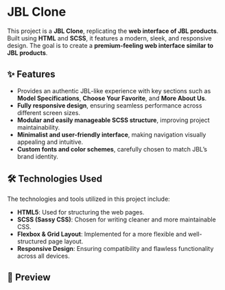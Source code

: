 # JBL Clone

This project is a **JBL Clone**, replicating the **web interface of JBL products**. Built using **HTML** and **SCSS**, it features a modern, sleek, and responsive design. The goal is to create a **premium-feeling web interface similar to JBL products**.

## ✨ Features

- Provides an authentic JBL-like experience with key sections such as **Model Specifications**, **Choose Your Favorite**, and **More About Us**.
- **Fully responsive design**, ensuring seamless performance across different screen sizes.
- **Modular and easily manageable SCSS structure**, improving project maintainability.
- **Minimalist and user-friendly interface**, making navigation visually appealing and intuitive.
- **Custom fonts and color schemes**, carefully chosen to match JBL’s brand identity.

## 🛠 Technologies Used

The technologies and tools utilized in this project include:

- **HTML5**: Used for structuring the web pages.
- **SCSS (Sassy CSS)**: Chosen for writing cleaner and more maintainable CSS.
- **Flexbox & Grid Layout**: Implemented for a more flexible and well-structured page layout.
- **Responsive Design**: Ensuring compatibility and flawless functionality across all devices.

## 👀 Preview

